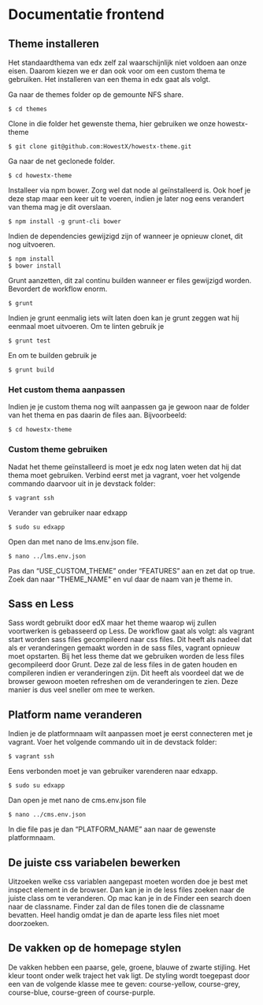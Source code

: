 # Documentatie frontend

## Theme installeren


Het standaardthema van edx zelf zal waarschijnlijk niet voldoen aan onze eisen. Daarom kiezen we er dan ook voor om een custom thema te gebruiken. Het installeren van een thema in edx gaat als volgt.

Ga naar de themes folder op de gemounte NFS share.

    $ cd themes
    
Clone in die folder het gewenste thema, hier gebruiken we onze howestx-theme

    $ git clone git@github.com:HowestX/howestx-theme.git
    
Ga naar de net geclonede folder.

    $ cd howestx-theme
    
Installeer via npm bower. Zorg wel dat node al geïnstalleerd is. Ook hoef je deze stap maar een keer uit te voeren, indien je later nog eens verandert van thema mag je dit overslaan.

    $ npm install -g grunt-cli bower
    
Indien de dependencies gewijzigd zijn of wanneer je opnieuw clonet, dit nog uitvoeren.

    $ npm install
    $ bower install
    
Grunt aanzetten, dit zal continu builden wanneer er files gewijzigd worden. Bevordert de workflow enorm.

    $ grunt
    
Indien je grunt eenmalig iets wilt laten doen kan je grunt zeggen wat hij eenmaal moet uitvoeren.
Om te linten gebruik je

    $ grunt test

En om te builden gebruik je

    $ grunt build

### Het custom thema aanpassen
Indien je je custom thema nog wilt aanpassen ga je gewoon naar de folder van het thema en pas daarin de files aan.
Bijvoorbeeld:

    $ cd howestx-theme

### Custom theme gebruiken

Nadat het theme geïnstalleerd is moet je edx nog laten weten dat hij dat thema moet gebruiken.
Verbind eerst met ja vagrant, voer het volgende commando daarvoor uit in je devstack folder:

    $ vagrant ssh

Verander van gebruiker naar edxapp

    $ sudo su edxapp

Open dan met nano de lms.env.json file.

    $ nano ../lms.env.json
    
Pas dan “USE_CUSTOM_THEME” onder “FEATURES” aan en zet dat op true. 
Zoek dan naar "THEME_NAME" en vul daar de naam van je theme in.

## Sass en Less

Sass wordt gebruikt door edX maar het theme waarop wij zullen voortwerken is gebasseerd op Less. De workflow gaat als volgt: als vagrant start worden sass files gecompileerd naar css files. Dit heeft als nadeel dat als er veranderingen gemaakt worden in de sass files, vagrant opnieuw moet opstarten.
Bij het less theme dat we gebruiken worden de less files gecompileerd door Grunt. Deze zal de less files in de gaten houden en compileren indien er veranderingen zijn. Dit heeft als voordeel dat we de browser gewoon moeten refreshen om de veranderingen te zien. Deze manier is dus veel sneller om mee te werken.

## Platform name veranderen

Indien je de platformnaam wilt aanpassen moet je eerst connecteren met je vagrant. Voer het volgende commando uit in de devstack folder:

    $ vagrant ssh

Eens verbonden moet je van gebruiker varenderen naar edxapp.

    $ sudo su edxapp

Dan open je met nano de cms.env.json file

    $ nano ../cms.env.json

In die file pas je dan “PLATFORM_NAME” aan naar de gewenste platformnaam.
        
## De juiste css variabelen bewerken

Uitzoeken welke css variablen aangepast moeten worden doe je best met inspect element in de browser. Dan kan je in de less files zoeken naar de juiste class om te veranderen. Op mac kan je in de Finder een search doen naar de classname. Finder zal dan de files tonen die de classname bevatten. Heel handig omdat je dan de aparte less files niet moet doorzoeken.

## De vakken op de homepage stylen

De vakken hebben een paarse, gele, groene, blauwe of zwarte stijling. Het kleur toont onder welk traject het vak ligt. De styling wordt toegepast door een van de volgende klasse mee te geven: course-yellow, course-grey, course-blue, course-green of course-purple.
